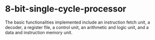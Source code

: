 # 8-bit-single-cycle-processor
The basic functionalities implemented include an instruction fetch unit, a decoder, a register file, a control unit, an arithmetic and logic unit, and a data and instruction memory unit.
